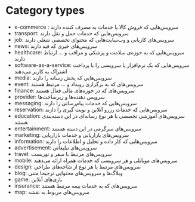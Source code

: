 # Category types

- e-commerce :‌ سرویس‌هایی که فروش کالا یا خدمات به مصرف کننده دارند
- transport: سرویس‌هایی که خدمات حمل و نقل دارند 
- job: سرویس‌های کاریابی و وب‌سایت‌هایی که محتوای تخصصی شغلی دارند
- news: سرویس‌های خبری که فید دارند
- healthcare: سرویس‌هایی که به حوزه‌ی سلامت و پزشکی و مراقب و ... ارتباط دارند
- software-as-a-service: سرویس‌هایی که یک نرم‌افزار‌ یا سرویسی را با پرداخت اشتراک به کاربر می‌دهند
- media: سرویس‌هایی که پخش رسانه را دارند
- event: سرویس‌های که به برگزاری رویداد و ... مرتبط هستند
- finance: سرویس‌های که در حوزه‌های مالی فعال هستند
- provider: سرویس دهنده‌ها و زیرساخت‌ها
- messaging: سرویس‌هایی که خدمات پیام‌رسانی را دارند
- reservation: سرویس‌هایی که خدمات رزرو آنلاین و نوبت گیری را دارند
- education: سرویس‌های آموزشی تخصصی با هر نوع رسانه‌ای در این دسته‌بندی هستند
- entertainment: سرویس‌های سرگرمی در این دسته هستند
- marketing: سرویس‌های بازاریابی و خدمات بازاریابی
- information: سرویس‌هایی که کار داده و تحلیل و اطلاعات را دارند
- advertisement: سرویس‌های تبلیغاتی
- travel: سرویس‌های مرتبط با سفر و توریست
- mobile: سرویس‌های موبایلی و هر سرویسی که خدمات همراه ارائه می‌دهند
- design: سرویس‌های مرتبط با هر نوع از شاخه‌های طراحی
- blog: وبلاگ‌ها و سرویس‌های محتوایی ترجیحا متنی
- game: بازی‌های آنلاین
- insurance: سرویس‌های که به خدمات بیمه مرتبط هستند
- map: سرویس‌های مربوط به نقشه